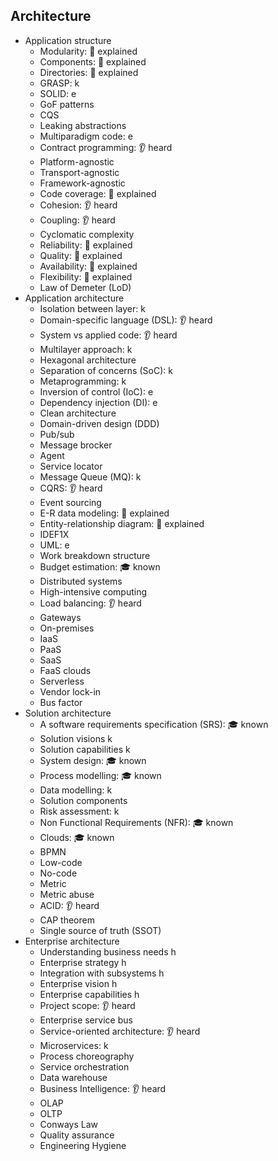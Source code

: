 ## Architecture

- Application structure
  - Modularity: 🙋 explained
  - Components: 🙋 explained
  - Directories: 🙋 explained
  - GRASP: k
  - SOLID: e
  - GoF patterns
  - CQS
  - Leaking abstractions
  - Multiparadigm code: e
  - Contract programming: 👂 heard
  - Platform-agnostic
  - Transport-agnostic
  - Framework-agnostic
  - Code coverage: 🙋 explained
  - Cohesion: 👂 heard
  - Coupling: 👂 heard
  - Cyclomatic complexity
  - Reliability: 🙋 explained
  - Quality: 🙋 explained
  - Availability: 🙋 explained
  - Flexibility: 🙋 explained
  - Law of Demeter (LoD)
- Application architecture
  - Isolation between layer: k
  - Domain-specific language (DSL): 👂 heard
  - System vs applied code: 👂 heard
  - Multilayer approach: k
  - Hexagonal architecture
  - Separation of concerns (SoC): k
  - Metaprogramming: k
  - Inversion of control (IoC): e
  - Dependency injection (DI): e
  - Clean architecture
  - Domain-driven design (DDD)
  - Pub/sub
  - Message brocker
  - Agent
  - Service locator
  - Message Queue (MQ): k
  - CQRS: 👂 heard
  - Event sourcing
  - E-R data modeling: 🙋 explained
  - Entity-relationship diagram: 🙋 explained
  - IDEF1X
  - UML: e
  - Work breakdown structure
  - Budget estimation: 🎓 known
  - Distributed systems
  - High-intensive computing
  - Load balancing: 👂 heard
  - Gateways
  - On-premises
  - IaaS
  - PaaS
  - SaaS
  - FaaS clouds
  - Serverless
  - Vendor lock-in
  - Bus factor
- Solution architecture
  - A software requirements specification (SRS): 🎓 known
  - Solution visions k
  - Solution capabilities k
  - System design: 🎓 known
  - Process modelling: 🎓 known
  - Data modelling: k
  - Solution components
  - Risk assessment: k
  - Non Functional Requirements (NFR): 🎓 known
  - Clouds: 🎓 known
  - BPMN
  - Low-code
  - No-code
  - Metric
  - Metric abuse
  - ACID: 👂 heard
  - CAP theorem
  - Single source of truth (SSOT)
- Enterprise architecture
  - Understanding business needs h
  - Enterprise strategy h
  - Integration with subsystems h
  - Enterprise vision h
  - Enterprise capabilities h
  - Project scope: 👂 heard
  - Enterprise service bus
  - Service-oriented architecture: 👂 heard
  - Microservices: k
  - Process choreography
  - Service orchestration
  - Data warehouse
  - Business Intelligence: 👂 heard
  - OLAP
  - OLTP
  - Conways Law
  - Quality assurance
  - Engineering Hygiene
